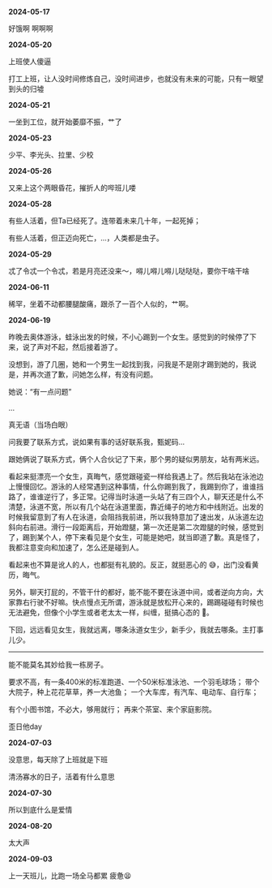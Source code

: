 **2024-05-17**

好饿啊 啊啊啊

**2024-05-20**

上班使人傻逼

打工上班，让人没时间修炼自己，没时间进步，也就没有未来的可能，只有一眼望到头的归墟

**2024-05-21**

一坐到工位，就开始萎靡不振，艹了

**2024-05-23**

少平、李光头、拉里、少校

**2024-05-26**

又来上这个两眼昏花，摧折人的哔班儿喽

**2024-05-28**

有些人活着，但Ta已经死了。连带着未来几十年，一起死掉；

有些人活着，但正迈向死亡，...，人类都是虫子。

**2024-05-29**

忒了令忒一个令忒，若是月亮还没来～，嘚儿嘚儿嘚儿哒哒哒，要你干啥干啥

**2024-06-11**

稀罕，坐着不动都腰腿酸痛，跟杀了一百个人似的，艹啊。

**2024-06-19**

昨晚去奥体游泳，蛙泳出发的时候，不小心踢到一个女生。感觉到的时候停了下来，说了声对不起，然后接着游了。

没想到，游了几圈，她和一个男生一起找到我，问我是不是刚才踢到她的，我说是，并再次道了歉，问她怎么样，有没有问题。

她说：“有一点问题”

...

真无语（当场白眼）

问我要了联系方式，说如果有事的话好联系我，甄妮码...

跟她俩说了联系方式，俩个人合伙记了下来，那个男的疑似男朋友，站有两米远。

看起来挺漂亮一个女生，真晦气，感觉跟碰瓷一样给我遇上了。然后我站在泳池边上慢慢回忆。游泳的人经常遇到这种事情，什么你踢到我了，我踢到你了，谁谁挡路了，谁谁逆行了，多正常。记得当时泳道一头站了有三四个人，聊天还是什么不清楚，泳道不宽，所以有几个站在泳道里面，靠近绳子的地方和中线附近。出发的时候我留意到了有人在泳道，会阻挡我前进，所以我特意加了速出发，从泳道左边斜向右前进。滑行一段距离后，开始蹬腿，第一次还是第二次蹬腿的时候，感觉到了，踢到某个人，停下来看见是个女生，可能是她吧，就当即道了歉。真是怪了，我都注意变向和加速了，怎么还是碰到人。

看起来也不算是讹人的人，也都挺有礼貌的。反正，就挺恶心的 😅，出门没看黄历，晦气。

另外，聊天打屁的，不管干什的都好，能不能不要在泳道中间，或者逆向方向，大家靠右行驶不好嘛。快点慢点无所谓，游泳就是放松开心来的，踢踢碰碰有时候也无法避免，但像个小学生或者老太太一样，纠缠，挺搞心态的 🤮。

下回，远远看见女生，我就远离，哪条泳道女生少，新手少，我就去哪条。主打事儿少。

---

能不能莫名其妙给我一栋房子。

要求不高，有一条400米的标准跑道、一个50米标准泳池、一个羽毛球场；
带个大院子，种上花花草草，养一大池鱼；
一个大车库，有汽车、电动车、自行车；

有个小图书馆，不必大，够用就行；
再来个茶室、来个家庭影院。

歪日他day

**2024-07-03**

没意思，每天除了上班就是下班

清汤寡水的日子，活着有什么意思

**2024-07-30**

所以到底什么是爱情

**2024-08-20**

太大声

**2024-09-03**

上一天班儿，比跑一场全马都累 疲惫😫
